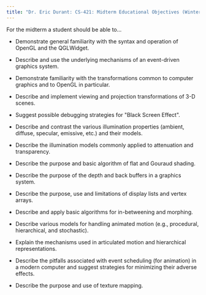```yaml
---
title: "Dr. Eric Durant: CS-421: Midterm Educational Objectives (Winter 2003-2004)"
---
```


For the midterm a student should be able to...

* Demonstrate general familiarity with the syntax and operation of OpenGL
and the QGLWidget.

* Describe and use the underlying mechanisms of an event-driven graphics
system.

* Demonstrate familiarity with the transformations common to computer graphics
and to OpenGL in particular.

* Describe and implement viewing and projection transformations of 3-D scenes.

* Suggest possible debugging strategies for "Black Screen Effect".

* Describe and contrast the various illumination properties (ambient, diffuse,
specular, emissive, etc.) and their models.

* Describe the illumination models commonly applied to attenuation and transparency.

* Describe the purpose and basic algorithm of flat and Gouraud shading.

* Describe the purpose of the depth and back buffers in a graphics system.

* Describe the purpose, use and limitations of display lists and vertex
arrays.

* Describe and apply basic algorithms for in-betweening and morphing.

* Describe various models for handling animated motion (e.g., procedural,
hierarchical, and stochastic).

* Explain the mechanisms used in articulated motion and hierarchical representations.

* Describe the pitfalls associated with event scheduling (for animation)
in a modern computer and suggest strategies for minimizing their adverse
effects.

* Describe the purpose and use of texture mapping.
